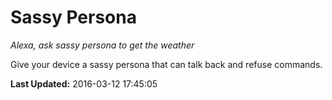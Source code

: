 # Sassy Persona
*Alexa, ask sassy persona to get the weather*

Give your device a sassy persona that can talk back and refuse commands.

**Last Updated:** 2016-03-12 17:45:05